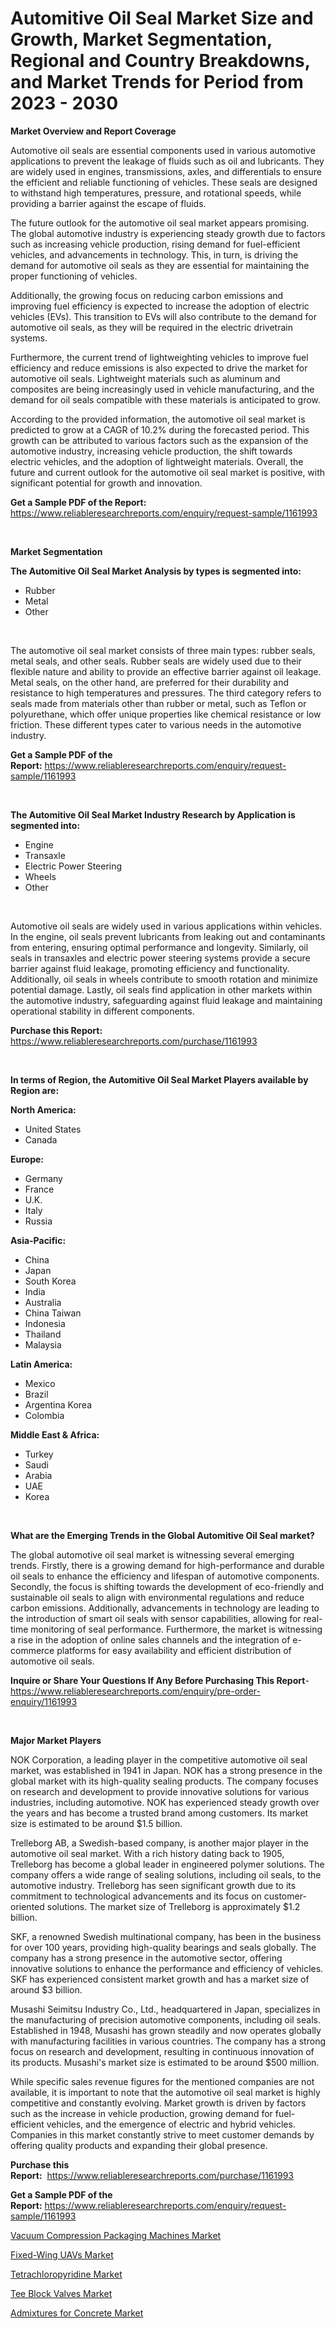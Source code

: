 <p><h1>Automitive Oil Seal Market Size and Growth, Market Segmentation, Regional and Country Breakdowns, and Market Trends for Period from 2023 -  2030</h1></p><p><strong>Market Overview and Report Coverage</strong></p>
<p><p>Automotive oil seals are essential components used in various automotive applications to prevent the leakage of fluids such as oil and lubricants. They are widely used in engines, transmissions, axles, and differentials to ensure the efficient and reliable functioning of vehicles. These seals are designed to withstand high temperatures, pressure, and rotational speeds, while providing a barrier against the escape of fluids.</p><p>The future outlook for the automotive oil seal market appears promising. The global automotive industry is experiencing steady growth due to factors such as increasing vehicle production, rising demand for fuel-efficient vehicles, and advancements in technology. This, in turn, is driving the demand for automotive oil seals as they are essential for maintaining the proper functioning of vehicles.</p><p>Additionally, the growing focus on reducing carbon emissions and improving fuel efficiency is expected to increase the adoption of electric vehicles (EVs). This transition to EVs will also contribute to the demand for automotive oil seals, as they will be required in the electric drivetrain systems.</p><p>Furthermore, the current trend of lightweighting vehicles to improve fuel efficiency and reduce emissions is also expected to drive the market for automotive oil seals. Lightweight materials such as aluminum and composites are being increasingly used in vehicle manufacturing, and the demand for oil seals compatible with these materials is anticipated to grow.</p><p>According to the provided information, the automotive oil seal market is predicted to grow at a CAGR of 10.2% during the forecasted period. This growth can be attributed to various factors such as the expansion of the automotive industry, increasing vehicle production, the shift towards electric vehicles, and the adoption of lightweight materials. Overall, the future and current outlook for the automotive oil seal market is positive, with significant potential for growth and innovation.</p></p>
<p><strong>Get a Sample PDF of the Report:</strong> <a href="https://www.reliableresearchreports.com/enquiry/request-sample/1161993">https://www.reliableresearchreports.com/enquiry/request-sample/1161993</a></p>
<p>&nbsp;</p>
<p><strong>Market Segmentation</strong></p>
<p><strong>The Automitive Oil Seal Market Analysis by types is segmented into:</strong></p>
<p><ul><li>Rubber</li><li>Metal</li><li>Other</li></ul></p>
<p>&nbsp;</p>
<p><p>The automotive oil seal market consists of three main types: rubber seals, metal seals, and other seals. Rubber seals are widely used due to their flexible nature and ability to provide an effective barrier against oil leakage. Metal seals, on the other hand, are preferred for their durability and resistance to high temperatures and pressures. The third category refers to seals made from materials other than rubber or metal, such as Teflon or polyurethane, which offer unique properties like chemical resistance or low friction. These different types cater to various needs in the automotive industry.</p></p>
<p><strong>Get a Sample PDF of the Report:</strong>&nbsp;<a href="https://www.reliableresearchreports.com/enquiry/request-sample/1161993">https://www.reliableresearchreports.com/enquiry/request-sample/1161993</a></p>
<p>&nbsp;</p>
<p><strong>The Automitive Oil Seal Market Industry Research by Application is segmented into:</strong></p>
<p><ul><li>Engine</li><li>Transaxle</li><li>Electric Power Steering</li><li>Wheels</li><li>Other</li></ul></p>
<p>&nbsp;</p>
<p><p>Automotive oil seals are widely used in various applications within vehicles. In the engine, oil seals prevent lubricants from leaking out and contaminants from entering, ensuring optimal performance and longevity. Similarly, oil seals in transaxles and electric power steering systems provide a secure barrier against fluid leakage, promoting efficiency and functionality. Additionally, oil seals in wheels contribute to smooth rotation and minimize potential damage. Lastly, oil seals find application in other markets within the automotive industry, safeguarding against fluid leakage and maintaining operational stability in different components.</p></p>
<p><strong>Purchase this Report:</strong>&nbsp; <a href="https://www.reliableresearchreports.com/purchase/1161993">https://www.reliableresearchreports.com/purchase/1161993</a></p>
<p>&nbsp;</p>
<p><strong>In terms of Region, the Automitive Oil Seal Market Players available by Region are:</strong></p>
<p>
    <p> <strong> North America: </strong>
        <ul>
            <li>United States</li>
            <li>Canada</li>
        </ul>
        </p> 
    <p> <strong> Europe: </strong>
        <ul>
            <li>Germany</li>
            <li>France</li>
            <li>U.K.</li>
            <li>Italy</li>
            <li>Russia</li>
        </ul>
        </p> 
    <p> <strong> Asia-Pacific: </strong>
        <ul>
            <li>China</li>
            <li>Japan</li>
            <li>South Korea</li>
            <li>India</li>
            <li>Australia</li>
            <li>China Taiwan</li>
            <li>Indonesia</li>
            <li>Thailand</li>
            <li>Malaysia</li>
        </ul>
        </p> 
    <p> <strong> Latin America: </strong>
        <ul>
            <li>Mexico</li>
            <li>Brazil</li>
            <li>Argentina Korea</li>
            <li>Colombia</li>
        </ul>
        </p> 
    <p> <strong> Middle East & Africa: </strong>
        <ul>
            <li>Turkey</li>
            <li>Saudi</li>
            <li>Arabia</li>
            <li>UAE</li>
            <li>Korea</li>
        </ul>
    </p>
    </p>
<p>&nbsp;</p>
<p><strong>What are the Emerging Trends in the Global Automitive Oil Seal market?</strong></p>
<p><p>The global automotive oil seal market is witnessing several emerging trends. Firstly, there is a growing demand for high-performance and durable oil seals to enhance the efficiency and lifespan of automotive components. Secondly, the focus is shifting towards the development of eco-friendly and sustainable oil seals to align with environmental regulations and reduce carbon emissions. Additionally, advancements in technology are leading to the introduction of smart oil seals with sensor capabilities, allowing for real-time monitoring of seal performance. Furthermore, the market is witnessing a rise in the adoption of online sales channels and the integration of e-commerce platforms for easy availability and efficient distribution of automotive oil seals.</p></p>
<p><strong>Inquire or Share Your Questions If Any Before Purchasing This Report</strong>- <a href="https://www.reliableresearchreports.com/enquiry/pre-order-enquiry/1161993">https://www.reliableresearchreports.com/enquiry/pre-order-enquiry/1161993</a></p>
<p>&nbsp;</p>
<p><strong>Major Market Players</strong></p>
<p><p>NOK Corporation, a leading player in the competitive automotive oil seal market, was established in 1941 in Japan. NOK has a strong presence in the global market with its high-quality sealing products. The company focuses on research and development to provide innovative solutions for various industries, including automotive. NOK has experienced steady growth over the years and has become a trusted brand among customers. Its market size is estimated to be around $1.5 billion.</p><p>Trelleborg AB, a Swedish-based company, is another major player in the automotive oil seal market. With a rich history dating back to 1905, Trelleborg has become a global leader in engineered polymer solutions. The company offers a wide range of sealing solutions, including oil seals, to the automotive industry. Trelleborg has seen significant growth due to its commitment to technological advancements and its focus on customer-oriented solutions. The market size of Trelleborg is approximately $1.2 billion.</p><p>SKF, a renowned Swedish multinational company, has been in the business for over 100 years, providing high-quality bearings and seals globally. The company has a strong presence in the automotive sector, offering innovative solutions to enhance the performance and efficiency of vehicles. SKF has experienced consistent market growth and has a market size of around $3 billion.</p><p>Musashi Seimitsu Industry Co., Ltd., headquartered in Japan, specializes in the manufacturing of precision automotive components, including oil seals. Established in 1948, Musashi has grown steadily and now operates globally with manufacturing facilities in various countries. The company has a strong focus on research and development, resulting in continuous innovation of its products. Musashi's market size is estimated to be around $500 million.</p><p>While specific sales revenue figures for the mentioned companies are not available, it is important to note that the automotive oil seal market is highly competitive and constantly evolving. Market growth is driven by factors such as the increase in vehicle production, growing demand for fuel-efficient vehicles, and the emergence of electric and hybrid vehicles. Companies in this market constantly strive to meet customer demands by offering quality products and expanding their global presence.</p></p>
<p><strong>Purchase this Report:</strong>&nbsp;&nbsp;<a href="https://www.reliableresearchreports.com/purchase/1161993">https://www.reliableresearchreports.com/purchase/1161993</a></p>
<p></p>
<p><strong>Get a Sample PDF of the Report:</strong>&nbsp;<a href="https://www.reliableresearchreports.com/enquiry/request-sample/1161993">https://www.reliableresearchreports.com/enquiry/request-sample/1161993</a></p>
<p><p><a href="https://www.linkedin.com/pulse/vacuum-compression-packaging-machines-market-share-amp-kchtc/">Vacuum Compression Packaging Machines Market</a></p><p><a href="https://issuu.com/reportprime-2/docs/fixed-wing-uavs-market-size-2030.pptx?fr=xKAE9_zU1NQ">Fixed-Wing UAVs Market</a></p><p><a href="https://medium.com/@zaidjeet11730/tetrachloropyridine-market-insights-into-market-cagr-market-trends-and-growth-strategies-cdf2edf24c36">Tetrachloropyridine Market</a></p><p><a href="https://www.linkedin.com/pulse/tee-block-valves-market-research-report-unlocks-analysis-financial-t20df/">Tee Block Valves Market</a></p><p><a href="https://medium.com/@tanaysamar7412/admixtures-for-concrete-market-current-market-share-cagr-growth-projection-and-forecast-till-f6daff9a10fc">Admixtures for Concrete Market</a></p></p>
